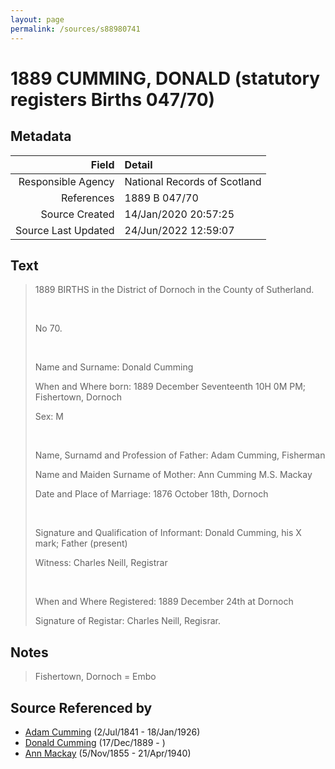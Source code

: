 ```yaml
---
layout: page
permalink: /sources/s88980741
---
```


# 1889 CUMMING, DONALD (statutory registers Births 047/70)

## Metadata
Field | Detail
---:|:---
Responsible Agency | National Records of Scotland
References | 1889 B 047/70
Source Created | 14/Jan/2020 20:57:25
Source Last Updated | 24/Jun/2022 12:59:07

## Text

> 1889 BIRTHS in the District of Dornoch in the County of Sutherland.
>
> <br/>
>
> No 70.
>
> <br/>
>
> Name and Surname: Donald Cumming
>
> When and Where born: 1889 December Seventeenth 10H 0M PM; Fishertown, Dornoch
>
> Sex: M
>
> <br/>
>
> Name, Surnamd and Profession of Father: Adam Cumming, Fisherman
>
> Name and Maiden Surname of Mother: Ann Cumming M.S. Mackay
>
> Date and Place of Marriage: 1876 October 18th, Dornoch
>
> <br/>
>
> Signature and Qualification of Informant: Donald Cumming, his X mark; Father (present)
>
> Witness: Charles Neill, Registrar
>
> <br/>
>
> When and Where Registered: 1889 December 24th at Dornoch
>
> Signature of Registar: Charles Neill, Regisrar.
>

## Notes

> Fishertown, Dornoch = Embo
>


## Source Referenced by

* [Adam Cumming](../people/@55409960@-adam-cumming-b1841-7-2-d1926-1-18.md) (2/Jul/1841 - 18/Jan/1926)
* [Donald Cumming](../people/@89853996@-donald-cumming-b1889-12-17-d.md) (17/Dec/1889 - )
* [Ann Mackay](../people/@74868546@-ann-mackay-b1855-11-5-d1940-4-21.md) (5/Nov/1855 - 21/Apr/1940)
